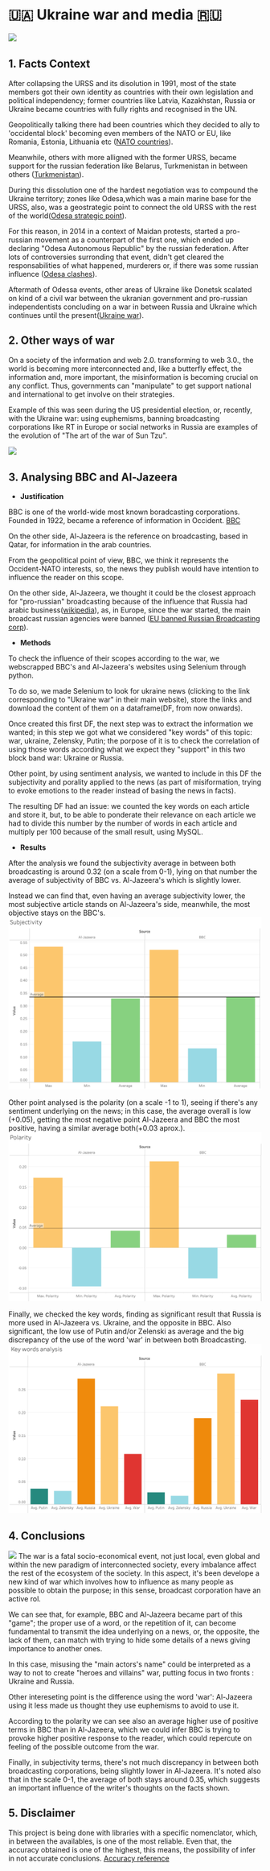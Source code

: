 # 🇺🇦 **Ukraine war and media** 🇷🇺
![](https://media.tenor.com/9wzt_uLIxXAAAAAd/reading-newspaper-richard-williams.gif)

## **1. Facts Context**
After collapsing the URSS and its disolution in 1991, most of the state members got their own identity as countries with their own legislation and political independency; former countries like Latvia, Kazakhstan, Russia or Ukraine became countries with fully rights and recognised in the UN.

Geopolitically talking there had been countries which they decided to ally to 'occidental block' becoming even members of the NATO or EU, like Romania, Estonia, Lithuania etc ([NATO countries](https://www.nato.int/cps/en/natohq/nato_countries.htm)).

Meanwhile, others with more alligned with the former URSS, became support for the russian federation like Belarus, Turkmenistan in between others ([Turkmenistan](https://en.wikipedia.org/wiki/Turkmenistan)).

During this dissolution one of the hardest negotiation was to compound the Ukraine territory; zones like Odesa,which was a main marine base for the URSS, also, was a geostrategic point to connect the old URSS with the rest of the world([Odesa strategic point](https://www.academia.edu/367981/Strategic_Geopolitical_Significance_of_Odessa)).

For this reason, in 2014 in a context of Maidan protests, started a pro-russian movement as a counterpart of the first one, which ended up declaring "Odesa Autonomous Republic" by the russian federation. After lots of controversies surronding that event, didn't get cleared the responsabilities of what happened, murderers or, if there was some russian influence ([Odesa clashes](https://en.wikipedia.org/wiki/2014_Odesa_clashes)).

Aftermath of Odessa events, other areas of Ukraine like Donetsk scalated on kind of a civil war between the ukranian government and pro-russian independentists concluding on a war in between Russia and Ukraine which continues until the present([Ukraine war](https://en.wikipedia.org/wiki/2022_Russian_invasion_of_Ukraine)).

## **2. Other ways of war**
On a society of the information and web 2.0. transforming to web 3.0., the world is becoming more interconnected and, like a butterfly effect, the information and, more important, the misinformation is becoming crucial on any conflict. Thus, governments can "manipulate" to get support national and international to get involve on their strategies. 

Example of this was seen during the US presidential election, or, recently, with the Ukraine war: using euphemisms, banning broadcasting corporations like RT in Europe or social networks in Russia are examples of the evolution of "The art of the war of Sun Tzu".

![](https://media.tenor.com/z4qFpDA4FZQAAAAd/nicolas-cage-smoking.gif)

## **3. Analysing BBC and Al-Jazeera**

- **Justification**

BBC is one of the world-wide most known boradcasting corporations. Founded in 1922, became a reference of information in Occident. [BBC](https://www.bbc.co.uk/aboutthebbc/)

On the other side, Al-Jazeera is the reference on broadcasting, based in Qatar, for information in the arab countries. 

From the geopolitical point of view, BBC, we think it represents the Occident-NATO interests, so, the news they publish would have intention to influence the reader on this scope.

On the other side, Al-Jazeera, we thought it could be the closest approach for "pro-russian" broadcasting because of the influence that Russia had arabic business([wikipedia](https://en.wikipedia.org/wiki/Russia_and_the_Middle_East)), as, in Europe, since the war started, the main broadcast russian agencies were banned ([EU banned Russian Broadcasting corp](https://www.consilium.europa.eu/en/press/press-releases/2022/03/02/eu-imposes-sanctions-on-state-owned-outlets-rt-russia-today-and-sputnik-s-broadcasting-in-the-eu/)).

- **Methods**

To check the influence of their scopes according to the war, we webscrapped BBC's and Al-Jazeera's websites using Selenium through python.

To do so, we made Selenium to look for ukraine news (clicking to the link corresponding to "Ukraine war" in their main website), store the links and download the content of them on a dataframe(DF, from now onwards).

Once created this first DF, the next step was to extract the information we wanted; in this step we got what we considered "key words" of this topic: war, ukraine, Zelensky, Putin; the porpose of it is to check the correlation of using those words according what we expect they "support" in this two block band war: Ukraine or Russia.

Other point, by using sentiment analysis, we wanted to include in this DF the subjectivity and porality applied to the news (as part of misiformation, trying to evoke emotions to the reader instead of basing the news in facts).

The resulting DF had an issue: we counted the key words on each article and store it, but, to be able to ponderate their relevance on each article we had to divide this number by the number of words in each article and multiply per 100 because of the small result, using MySQL.

- **Results**

After the analysis we found the subjectivity average in between both broadcasting is around 0.32 (on a scale from 0-1), lying on that number the average of subjectivity of BBC vs. Al-Jazeera's which is slightly lower.

Instead we can find that, even having an average subjectivity lower, the most subjective article stands on Al-Jazeera's side, meanwhile, the most objective stays on the BBC's.
![subjectivity](img/Subjectivity.png)

Other point analysed is the polarity (on a scale -1 to 1), seeing if there's any sentiment underlying on the news; in this case, the average overall is low (+0.05), getting the most negative point Al-Jazeera and BBC the most positive, having a similar average both(+0.03 aprox.).
![polarity](img/Polarity.png)

Finally, we checked the key words, finding as significant result that Russia is more used in Al-Jazeera vs. Ukraine, and the opposite in BBC. Also significant, the low use of Putin and/or Zelenski as average and the big discrepancy of the use of the word 'war' in between both Broadcasting.
![key_words](img/key_words.png)

## **4. Conclusions**
![](https://media.tenor.com/6TlxySjAAN0AAAAd/how-is-any-of-this-relevant-lawyer.gif)
The war is a fatal socio-economical event, not just local, even global and within the new paradigm of interconnected society, every imbalance affect the rest of the ecosystem of the society. In this aspect, it's been develope a new kind of war which involves how to influence as many people as possible to obtain the purpose; in this sense, broadcast corporation have an active rol.

We can see that, for example, BBC and Al-Jazeera became part of this "game"; the proper use of a word, or the repetition of it, can become fundamental to transmit the idea underlying on a news, or, the opposite, the lack of them, can match with trying to hide some details of a news giving importance to another ones.

In this case, misusing the "main actors's name" could be interpreted as a way to not to create "heroes and villains" war, putting focus in two fronts : Ukraine and Russia. 

Other intereseting point is the difference using the word 'war': Al-Jazeera using it less made us thought they use euphemisms to avoid to use it.

According to the polarity we can see also an average higher use of positive terms in BBC than in Al-Jazeera, which we could infer BBC is trying to provoke higher positive response to the reader, which could repercute on feeling of the possible outcome from the war.

Finally, in subjectivity terms, there's not much discrepancy in between both broadcasting corporations, being slightly lower in Al-Jazeera. It's noted also that in the scale 0-1, the average of both stays around 0.35, which suggests an important influence of the writer's thoughts on the facts shown.


## **5. Disclaimer**

This project is being done with libraries with a specific nomenclator, which, in between the availables, is one of the most reliable. Even that, the accuracy obtained is one of the highest, this means, the possibility of infer in not accurate conclusions. [Accuracy reference](https://neptune.ai/blog/sentiment-analysis-python-textblob-vs-vader-vs-flair)